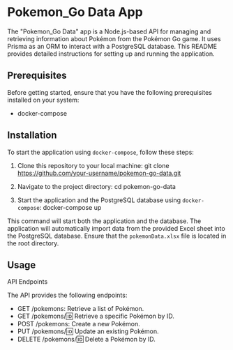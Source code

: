 # Pokemon_Go Data App

The "Pokemon_Go Data" app is a Node.js-based API for managing and retrieving information about Pokémon from the Pokémon Go game. It uses Prisma as an ORM to interact with a PostgreSQL database. This README provides detailed instructions for setting up and running the application.

## Prerequisites

Before getting started, ensure that you have the following prerequisites installed on your system:
- docker-compose 

## Installation

To start the application using `docker-compose`, follow these steps:

1. Clone this repository to your local machine:
   git clone https://github.com/your-username/pokemon-go-data.git

2. Navigate to the project directory:
   cd pokemon-go-data

3. Start the application and the PostgreSQL database using `docker-compose`:
   docker-compose up

This command will start both the application and the database. The application will automatically import data from the provided Excel sheet into the PostgreSQL database. Ensure that the `pokemonData.xlsx` file is located in the root directory.

## Usage

API Endpoints

The API provides the following endpoints:

- GET /pokemons: Retrieve a list of Pokémon.
- GET /pokemons/:id: Retrieve a specific Pokémon by ID.
- POST /pokemons: Create a new Pokémon.
- PUT /pokemons/:id: Update an existing Pokémon.
- DELETE /pokemons/:id: Delete a Pokémon by ID.
